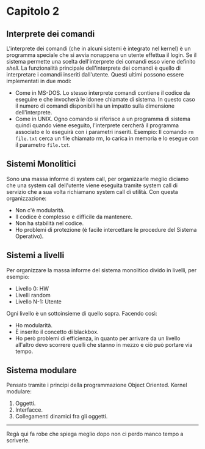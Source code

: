 # Capitolo 2

## Interprete dei comandi

L'interprete dei comandi (che in alcuni sistemi è integrato nel kernel) è un programma speciale che si avvia nonappena un utente effettua il login. Se il sistema permette una scelta dell'interprete dei comandi esso viene definito *shell*. La funzionalità principale dell'interprete dei comandi è quello di interpretare i comandi inseriti dall'utente. Questi ultimi possono essere implementati in due modi:

* Come in MS-DOS. Lo stesso interprete comandi contiene il codice da eseguire e che invocherà le idonee chiamate di sistema. In questo caso il numero di comandi disponibili ha un impatto sulla dimensione dell'interprete.
* Come in UNIX. Ogno comando si riferisce a un programma di sistema quindi quando viene eseguito, l'interprete cercherà il programma associato e lo eseguirà con i parametri inseriti. Esempio:
  Il comando `rm file.txt` cerca un file chiamato rm, lo carica in memoria e lo esegue con il parametro `file.txt`.
  
## Sistemi Monolitici

Sono una massa informe di system call, per organizzarle meglio diciamo che una system call dell'utente viene eseguita tramite system call di servizio che a sua volta richiamano system call di utilità. Con questa organizzazione:

* Non c'è modularità.
* Il codice è complesso e difficile da mantenere.
* Non ha stabilità nel codice.
* Ho problemi di protezione (è facile intercettare le procedure del Sistema Operativo).
  
## Sistemi a livelli

Per organizzare la massa informe del sistema monolitico divido in livelli, per esempio:

* Livello 0: HW
* Livelli random
* Livello N-1: Utente

Ogni livello è un sottoinsieme di quello sopra. Facendo così:

* Ho modularità.
* È inserito il concetto di blackbox.
* Ho però problemi di efficienza, in quanto per arrivare da un livello all'altro devo scorrere quelli che stanno in mezzo e ciò può portare via tempo.

## Sistema modulare

Pensato tramite i principi della programmazione Object Oriented. Kernel modulare:

1. Oggetti.
2. Interfacce.
3. Collegamenti dinamici fra gli oggetti.

--- 

Regà qui fa robe che spiega meglio dopo non ci perdo manco tempo a scriverle.
